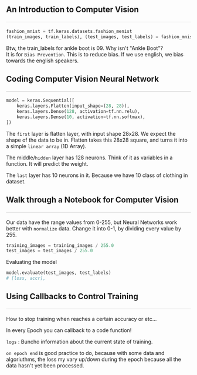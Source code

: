 <style>hr{opacity: 20%; height: 1px!important; margin-bottom:0px!important</style>

## An Introduction to Computer Vision <hr/>
```python
fashion_mnist = tf.keras.datasets.fashion_menist
(train_images, train_labels), (test_images, test_labels) = fashion_mnist.load_data()
```

Btw, the train_labels for ankle boot is 09. Why isn't "Ankle Boot"?<br>
It is for `Bias Prevention`. This is to reduce bias. If we use english, we bias towards the english speakers.

## Coding Computer Vision Neural Network <hr/>
```python
model = keras.Sequential([
    keras.layers.Flatten(input_shape=(28, 28)),
    keras.layers.Dense(128, activation=tf.nn.relu),
    keras.layers.Dense(10, activation=tf.nn.softmax),
])
```

The `first` layer is flatten layer, with input shape 28x28. We expect the shape of the data to be in. Flatten takes this 28x28 square, and turns it into a simple `linear array` (1D Array).

The middle/`hidden` layer has 128 neurons. Think of it as variables in a function. It will predict the weight.

The `last` layer has 10 neurons in it. Because we have 10 class of clothing in dataset.

## Walk through a Notebook for Computer Vision <hr/>
Our data have the range values from 0-255, but Neural Networks work better with `normalize` data.
Change it into 0-1, by dividing every value by 255.
```python
training_images = training_images / 255.0
test_images = test_images / 255.0
```

Evaluating the model
```python
model.evaluate(test_images, test_labels)
# [loss, accr], 
```

## Using Callbacks to Control Training <hr/>
How to stop training when reaches a certain accuracy or etc...

In every Epoch you can callback to a code function! 

`logs` : Buncho information about the current state of training. 

`on epoch end` is good practice to do, because with some data and algoriuthms, the loss my vary up/down during the epoch because all the data hasn't yet been processed. 

